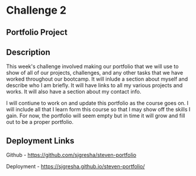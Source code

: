 # Challenge 2
## Portfolio Project

## Description
This week's challenge involved making our portfolio that we will use to show of all of our projects, challenges, and any other tasks that we have worked throughout our bootcamp. It will inlude a section about myself and describe who I am briefly. It will have links to all my various projects and works. It will also have a section about my contact info.

I will contiune to work on and update this portfolio as the course goes on. I will include all that I learn form this course so that I may show off the skills I gain. For now, the portfolio will seem empty but in time it will grow and fill out to be a proper portfolio.

## Deployment Links
Github - https://github.com/sjgresha/steven-portfolio

Deployment - https://sjgresha.github.io/steven-portfolio/